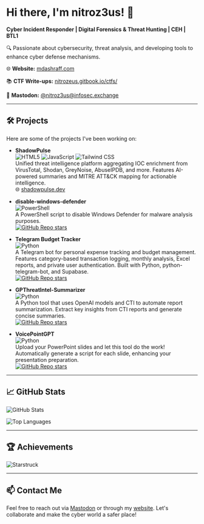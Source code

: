 # Hi there, I'm nitroz3us! 👋

**Cyber Incident Responder | Digital Forensics & Threat Hunting | CEH | BTL1**

🔍 Passionate about cybersecurity, threat analysis, and developing tools to enhance cyber defense mechanisms.

🌐 **Website:** [mdashraff.com](https://mdashraff.com/)

📚 **CTF Write-ups:** [nitrozeus.gitbook.io/ctfs/](https://nitrozeus.gitbook.io/ctfs/)

🐘 **Mastodon:** [@nitroz3us@infosec.exchange](https://infosec.exchange/@nitroz3us)

---

## 🛠️ Projects

Here are some of the projects I've been working on:

- **ShadowPulse**  
  ![HTML5](https://img.shields.io/badge/HTML5-E34F26?logo=html5&logoColor=white) ![JavaScript](https://img.shields.io/badge/JavaScript-F7DF1E?logo=javascript&logoColor=black) ![Tailwind CSS](https://img.shields.io/badge/Tailwind_CSS-38B2AC?logo=tailwind-css&logoColor=white)  
  Unified threat intelligence platform aggregating IOC enrichment from VirusTotal, Shodan, GreyNoise, AbuseIPDB, and more. Features AI-powered summaries and MITRE ATT&CK mapping for actionable intelligence.  
  🌐 [shadowpulse.dev](https://www.shadowpulse.dev/)

- **disable-windows-defender**  
  ![PowerShell](https://img.shields.io/badge/PowerShell-5391FE?logo=powershell&logoColor=white)  
  A PowerShell script to disable Windows Defender for malware analysis purposes.  
  [![GitHub Repo stars](https://img.shields.io/github/stars/nitroz3us/disable-windows-defender?style=social)](https://github.com/nitroz3us/disable-windows-defender)

- **Telegram Budget Tracker**  
  ![Python](https://img.shields.io/badge/Python-3776AB?logo=python&logoColor=white)  
  A Telegram bot for personal expense tracking and budget management. Features category-based transaction logging, monthly analysis, Excel reports, and private user authentication. Built with Python, python-telegram-bot, and Supabase.  
  [![GitHub Repo stars](https://img.shields.io/github/stars/nitroz3us/telegram-budget-tracker?style=social)](https://github.com/nitroz3us/telegram-budget-tracker)

- **GPThreatIntel-Summarizer**  
  ![Python](https://img.shields.io/badge/Python-3776AB?logo=python&logoColor=white)  
  A Python tool that uses OpenAI models and CTI to automate report summarization. Extract key insights from CTI reports and generate concise summaries.  
  [![GitHub Repo stars](https://img.shields.io/github/stars/nitroz3us/GPThreatIntel-Summarizer?style=social)](https://github.com/nitroz3us/GPThreatIntel-Summarizer)

- **VoicePointGPT**  
  ![Python](https://img.shields.io/badge/Python-3776AB?logo=python&logoColor=white)  
  Upload your PowerPoint slides and let this tool do the work! Automatically generate a script for each slide, enhancing your presentation preparation.  
  [![GitHub Repo stars](https://img.shields.io/github/stars/nitroz3us/VoicePointGPT?style=social)](https://github.com/nitroz3us/VoicePointGPT)

---

## 📈 GitHub Stats

![GitHub Stats](https://github-readme-stats.vercel.app/api?username=nitroz3us&show_icons=true&theme=radical)

![Top Languages](https://github-readme-stats.vercel.app/api/top-langs/?username=nitroz3us&layout=compact&theme=radical)

---

## 🏆 Achievements

![Starstruck](https://img.shields.io/badge/Starstruck-%F0%9F%8C%9F-brightgreen)

---

## 📫 Contact Me

Feel free to reach out via [Mastodon](https://infosec.exchange/@nitroz3us) or through my [website](https://nitrozeus.vercel.app/). Let's collaborate and make the cyber world a safer place!
